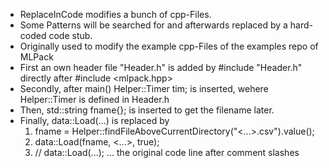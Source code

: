    * ReplaceInCode modifies a bunch of cpp-Files. 
   * Some Patterns will be searched for and afterwards replaced by a hard-coded code stub.
   * Originally used to modify the example cpp-Files of the examples repo of MLPack
   * First an own header file "Header.h" is added by #include "Header.h" directly after #include <mlpack.hpp>
   * Secondly, after main() Helper::Timer tim; is inserted, wehere Helper::Timer is defined in Header.h
   * Then, std::string fname{}; is inserted to get the filename later.
   * Finally, data::Load(...) is replaced by
      1. fname = Helper::findFileAboveCurrentDirectory("<...>.csv").value();
      2. data::Load(fname, <...>, true);
      3. // data::Load(...); ... the original code line after comment slashes

         
